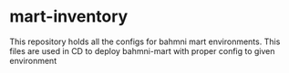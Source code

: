 # mart-inventory

This repository holds all the configs for bahmni mart environments. This files are used in CD to deploy bahmni-mart with proper config to given environment
